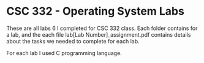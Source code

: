 # CSC 332 - Operating System Labs

These are all labs 6 I completed for CSC 332 class. Each folder contains for a lab, and the each file lab[Lab Number]\_assignment.pdf contains details about the tasks we needed to complete for each lab.

For each lab I used C programming language.
